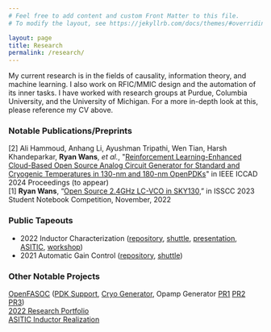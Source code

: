 ```yaml
---
# Feel free to add content and custom Front Matter to this file.
# To modify the layout, see https://jekyllrb.com/docs/themes/#overriding-theme-defaults

layout: page
title: Research
permalink: /research/
---
```

My current research is in the fields of causality, information theory, and machine learning. I also work on RFIC/MMIC design and the automation of its inner tasks. I have worked with research groups at Purdue, Columbia University, and the University of Michigan. For a more in-depth look at this, please reference my CV above. 

### **Notable Publications/Preprints**
[2] Ali Hammoud, Anhang Li, Ayushman Tripathi, Wen Tian, Harsh Khandeparkar, **Ryan Wans**, *et al.*, "<a href="">Reinforcement Learning-Enhanced Cloud-Based Open Source Analog Circuit Generator for Standard and Cryogenic Temperatures in 130-nm and 180-nm OpenPDKs</a>" in IEEE ICCAD 2024 Proceedings (to appear) <br>
[1] **Ryan Wans**, “<a href="https://github.com/ryanrocket/sscs-ose-code-a-chip.github.io/blob/main/Notebooks/LCVCO%20Notebook/VCONotebook.ipynb">Open Source 2.4GHz LC-VCO in SKY130,</a>” in ISSCC 2023 Student Notebook
Competition, November, 2022

### **Public Tapeouts**
<ul>
    <li>2022 Inductor Characterization (<a href="https://github.com/msaligane/OpenFASOC_NIST_MPW7">repository</a>, 
    <a href="https://platform.efabless.com/projects/1324">shuttle</a>,
    <a href="https://riscv.or.jp/wp-content/uploads/day1_RFVD2022Autumn_OpenFASOC_Mehdi-Saligane_University-of-Michigan_cp.pdf">
    presentation</a>, <a href="https://docs.google.com/presentation/d/1GCBY3_LZzK186IWdLkqmY3F6wRBatrKWzQwUdeFaI3Q/edit?usp=sharing">ASITIC</a>, <a href="https://docs.google.com/presentation/d/1D1xtGxNw6DnFjfu_1bOeNGUwugELFMWQQ2iw7rKxPHw/edit?usp=sharing">workshop</a>)</li>
    <li>2021 Automatic Gain Control (<a href="https://github.com/ryanrocket/caravel_automatic_gain_control">repository</a>, 
    <a href="https://platform.efabless.com/projects/681">shuttle</a>)</li>
</ul>

### **Other Notable Projects**
<a href="https://github.com/idea-fasoc/OpenFASOC">OpenFASOC</a> (<a href="https://github.com/idea-fasoc/OpenFASOC/pull/128">PDK Support</a>, <a href="https://github.com/idea-fasoc/OpenFASOC/pull/160">Cryo Generator</a>, Opamp Generator <a href="https://github.com/alibillalhammoud/OpenFASOC/pull/3">PR1</a> <a href="https://github.com/alibillalhammoud/OpenFASOC/pull/4">PR2</a> <a href="https://github.com/idea-fasoc/OpenFASOC/pull/218">PR3</a>) <br>
<a href="https://docs.google.com/presentation/d/1_QA5x3bY_KIXeB8swezKDuVKBVdRvicB-cxkbnZkrg0/edit?usp=sharing">2022 Research Portfolio</a><br>
<a href="https://docs.google.com/presentation/d/1GCBY3_LZzK186IWdLkqmY3F6wRBatrKWzQwUdeFaI3Q/edit?usp=sharing">ASITIC Inductor Realization</a>